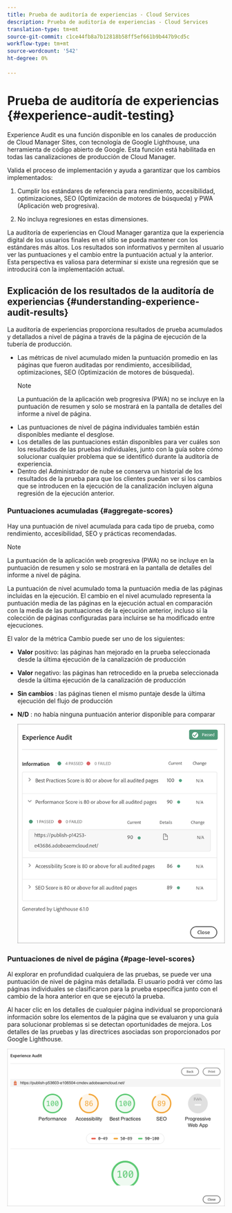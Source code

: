 ```yaml
---
title: Prueba de auditoría de experiencias - Cloud Services
description: Prueba de auditoría de experiencias - Cloud Services
translation-type: tm+mt
source-git-commit: c1ce44fb8a7b12818b58ff5ef661b9b447b9cd5c
workflow-type: tm+mt
source-wordcount: '542'
ht-degree: 0%

---
```



# Prueba de auditoría de experiencias {#experience-audit-testing}

Experience Audit es una función disponible en los canales de producción de Cloud Manager Sites, con tecnología de Google Lighthouse, una herramienta de código abierto de Google. Esta función está habilitada en todas las canalizaciones de producción de Cloud Manager.

Valida el proceso de implementación y ayuda a garantizar que los cambios implementados:

1. Cumplir los estándares de referencia para rendimiento, accesibilidad, optimizaciones, SEO (Optimización de motores de búsqueda) y PWA (Aplicación web progresiva).

1. No incluya regresiones en estas dimensiones.

La auditoría de experiencias en Cloud Manager garantiza que la experiencia digital de los usuarios finales en el sitio se pueda mantener con los estándares más altos. Los resultados son informativos y permiten al usuario ver las puntuaciones y el cambio entre la puntuación actual y la anterior. Esta perspectiva es valiosa para determinar si existe una regresión que se introducirá con la implementación actual.

## Explicación de los resultados de la auditoría de experiencias {#understanding-experience-audit-results}

La auditoría de experiencias proporciona resultados de prueba acumulados y detallados a nivel de página a través de la página de ejecución de la tubería de producción.

* Las métricas de nivel acumulado miden la puntuación promedio en las páginas que fueron auditadas por rendimiento, accesibilidad, optimizaciones, SEO (Optimización de motores de búsqueda).
   >[!NOTE]
   >La puntuación de la aplicación web progresiva (PWA) no se incluye en la puntuación de resumen y solo se mostrará en la pantalla de detalles del informe a nivel de página.
* Las puntuaciones de nivel de página individuales también están disponibles mediante el desglose.
* Los detalles de las puntuaciones están disponibles para ver cuáles son los resultados de las pruebas individuales, junto con la guía sobre cómo solucionar cualquier problema que se identificó durante la auditoría de experiencia.
* Dentro del Administrador de nube se conserva un historial de los resultados de la prueba para que los clientes puedan ver si los cambios que se introducen en la ejecución de la canalización incluyen alguna regresión de la ejecución anterior.

### Puntuaciones acumuladas {#aggregate-scores}

Hay una puntuación de nivel acumulada para cada tipo de prueba, como rendimiento, accesibilidad, SEO y prácticas recomendadas.
>[!NOTE]
>La puntuación de la aplicación web progresiva (PWA) no se incluye en la puntuación de resumen y solo se mostrará en la pantalla de detalles del informe a nivel de página.

La puntuación de nivel acumulado toma la puntuación media de las páginas incluidas en la ejecución. El cambio en el nivel acumulado representa la puntuación media de las páginas en la ejecución actual en comparación con la media de las puntuaciones de la ejecución anterior, incluso si la colección de páginas configuradas para incluirse se ha modificado entre ejecuciones.

El valor de la métrica Cambio puede ser uno de los siguientes:

* **Valor** positivo: las páginas han mejorado en la prueba seleccionada desde la última ejecución de la canalización de producción

* **Valor** negativo: las páginas han retrocedido en la prueba seleccionada desde la última ejecución de la canalización de producción

* **Sin cambios** : las páginas tienen el mismo puntaje desde la última ejecución del flujo de producción

* **N/D** : no había ninguna puntuación anterior disponible para comparar

   ![](/help/implementing/cloud-manager/assets/exp-audit-1.png)


### Puntuaciones de nivel de página {#page-level-scores}

Al explorar en profundidad cualquiera de las pruebas, se puede ver una puntuación de nivel de página más detallada. El usuario podrá ver cómo las páginas individuales se clasificaron para la prueba específica junto con el cambio de la hora anterior en que se ejecutó la prueba.

Al hacer clic en los detalles de cualquier página individual se proporcionará información sobre los elementos de la página que se evaluaron y una guía para solucionar problemas si se detectan oportunidades de mejora. Los detalles de las pruebas y las directrices asociadas son proporcionados por Google Lighthouse.

![](/help/implementing/cloud-manager/assets/exp-audit-2.png)

